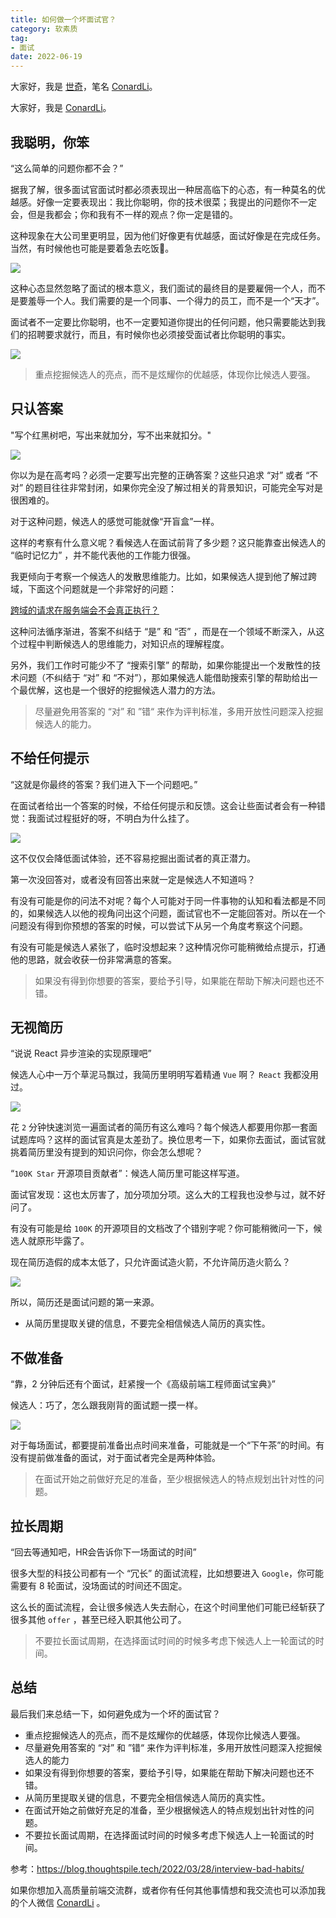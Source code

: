 ```yaml
---
title: 如何做一个坏面试官？
category: 软素质
tag: 
- 面试
date: 2022-06-19	
---
```


大家好，我是 [世奇](https://mp.weixin.qq.com/s?__biz=Mzk0MDMwMzQyOA==&mid=2247493407&idx=1&sn=41b8782a3bdc75b211206b06e1929a58&chksm=c2e11234f5969b22a0d7fd50ec32be9df13e2caeef186b30b5d653836b0725def8ccd58a56cf#rd)，笔名 [ConardLi](https://mp.weixin.qq.com/s?__biz=Mzk0MDMwMzQyOA==&mid=2247493407&idx=1&sn=41b8782a3bdc75b211206b06e1929a58&chksm=c2e11234f5969b22a0d7fd50ec32be9df13e2caeef186b30b5d653836b0725def8ccd58a56cf#rd)。


 
大家好，我是 [ConardLi](https://mp.weixin.qq.com/s?__biz=Mzk0MDMwMzQyOA==&mid=2247493407&idx=1&sn=41b8782a3bdc75b211206b06e1929a58&chksm=c2e11234f5969b22a0d7fd50ec32be9df13e2caeef186b30b5d653836b0725def8ccd58a56cf#rd)。


## 我聪明，你笨

“这么简单的问题你都不会？” 

据我了解，很多面试官面试时都必须表现出一种居高临下的心态，有一种莫名的优越感。好像一定要表现出：我比你聪明，你的技术很菜；我提出的问题你不一定会，但是我都会；你和我有不一样的观点？你一定是错的。

这种现象在大公司里更明显，因为他们好像更有优越感，面试好像是在完成任务。当然，有时候他也可能是要着急去吃饭🤭。


![](https://p3-juejin.byteimg.com/tos-cn-i-k3u1fbpfcp/862f63aed3e249d4ac627670a18adffb~tplv-k3u1fbpfcp-zoom-1.image)


这种心态显然忽略了面试的根本意义，我们面试的最终目的是要雇佣一个人，而不是要羞辱一个人。我们需要的是一个同事、一个得力的员工，而不是一个“天才”。

面试者不一定要比你聪明，也不一定要知道你提出的任何问题，他只需要能达到我们的招聘要求就行，而且，有时候你也必须接受面试者比你聪明的事实。


![](https://p3-juejin.byteimg.com/tos-cn-i-k3u1fbpfcp/5f60a352b04447889567b4fa21015764~tplv-k3u1fbpfcp-zoom-1.image)

> 重点挖掘候选人的亮点，而不是炫耀你的优越感，体现你比候选人要强。


## 只认答案

"写个红黑树吧，写出来就加分，写不出来就扣分。"

![](https://p3-juejin.byteimg.com/tos-cn-i-k3u1fbpfcp/69551e929c534402a36e07fcadf28d46~tplv-k3u1fbpfcp-zoom-1.image)


你以为是在高考吗？必须一定要写出完整的正确答案？这些只追求 “对” 或者 “不对” 的题目往往非常封闭，如果你完全没了解过相关的背景知识，可能完全写对是很困难的。

对于这种问题，候选人的感觉可能就像“开盲盒”一样。

这样的考察有什么意义呢？看候选人在面试前背了多少题？这只能靠查出候选人的 “临时记忆力” ，并不能代表他的工作能力很强。

我更倾向于考察一个候选人的发散思维能力。比如，如果候选人提到他了解过跨域，下面这个问题就是一个非常好的问题：

[跨域的请求在服务端会不会真正执行？](https://mp.weixin.qq.com/s?__biz=Mzk0MDMwMzQyOA==&mid=2247493664&idx=1&sn=b146295bd6333ed6469f16e2676a3f34&chksm=c2e11d0bf596941da11464c7fdf6d610cc3bc1c7e9cec092e0303e1f61389044cceffb0e7585&token=1279905227&lang=zh_CN#rd)

这种问法循序渐进，答案不纠结于 “是” 和 “否” ，而是在一个领域不断深入，从这个过程中判断候选人的思维能力，对知识点的理解程度。

另外，我们工作时可能少不了 “搜索引擎” 的帮助，如果你能提出一个发散性的技术问题（不纠结于 “对” 和 “不对”），那如果候选人能借助搜索引擎的帮助给出一个最优解，这也是一个很好的挖掘候选人潜力的方法。
 
> 尽量避免用答案的 “对” 和 ”错“ 来作为评判标准，多用开放性问题深入挖掘候选人的能力。

## 不给任何提示

“这就是你最终的答案？我们进入下一个问题吧。”

在面试者给出一个答案的时候，不给任何提示和反馈。这会让些面试者会有一种错觉：我面试过程挺好的呀，不明白为什么挂了。


![](https://p3-juejin.byteimg.com/tos-cn-i-k3u1fbpfcp/065d2187bdf14563a9c2a91983fd49df~tplv-k3u1fbpfcp-zoom-1.image)


这不仅仅会降低面试体验，还不容易挖掘出面试者的真正潜力。

第一次没回答对，或者没有回答出来就一定是候选人不知道吗？

有没有可能是你的问法不对呢？每个人可能对于同一件事物的认知和看法都是不同的，如果候选人以他的视角问出这个问题，面试官也不一定能回答对。所以在一个问题没有得到你预想的答案的时候，可以尝试下从另一个角度考察这个问题。

有没有可能是候选人紧张了，临时没想起来？这种情况你可能稍微给点提示，打通他的思路，就会收获一份非常满意的答案。

> 如果没有得到你想要的答案，要给予引导，如果能在帮助下解决问题也还不错。

## 无视简历

“说说 React 异步渲染的实现原理吧”

候选人心中一万个草泥马飘过，我简历里明明写着精通 `Vue` 啊？ `React` 我都没用过。


![](https://p3-juejin.byteimg.com/tos-cn-i-k3u1fbpfcp/2cf27fb8a16940ee80912ea31dc9db86~tplv-k3u1fbpfcp-zoom-1.image)


花 `2` 分钟快速浏览一遍面试者的简历有这么难吗？每个候选人都要用你那一套面试题库吗？这样的面试官真是太差劲了。换位思考一下，如果你去面试，面试官就挑着简历里没有提到的知识问你，你会怎么想呢？


“`100K Star` 开源项目贡献者”：候选人简历里可能这样写道。

面试官发现：这也太厉害了，加分项加分项。这么大的工程我也没参与过，就不好问了。

有没有可能是给 `100K` 的开源项目的文档改了个错别字呢？你可能稍微问一下，候选人就原形毕露了。

现在简历造假的成本太低了，只允许面试造火箭，不允许简历造火箭么？


![](https://p3-juejin.byteimg.com/tos-cn-i-k3u1fbpfcp/69bfc341a6234330b739aff91032058e~tplv-k3u1fbpfcp-zoom-1.image)

所以，简历还是面试问题的第一来源。

- 从简历里提取关键的信息，不要完全相信候选人简历的真实性。


## 不做准备

“靠，2 分钟后还有个面试，赶紧搜一个《高级前端工程师面试宝典》”

候选人：巧了，怎么跟我刚背的面试题一摸一样。

![](https://p3-juejin.byteimg.com/tos-cn-i-k3u1fbpfcp/e289200ff3d147afbce6900b516e03fa~tplv-k3u1fbpfcp-zoom-1.image)


对于每场面试，都要提前准备出点时间来准备，可能就是一个“下午茶”的时间。有没有提前做准备的面试，对于面试者完全是两种体验。


> 在面试开始之前做好充足的准备，至少根据候选人的特点规划出针对性的问题。


## 拉长周期

“回去等通知吧，HR会告诉你下一场面试的时间”
 
很多大型的科技公司都有一个 “冗长” 的面试流程，比如想要进入 `Google`，你可能需要有 8 轮面试，没场面试的时间还不固定。

这么长的面试流程，会让很多候选人失去耐心，在这个时间里他们可能已经斩获了很多其他 `offer` ，甚至已经入职其他公司了。

> 不要拉长面试周期，在选择面试时间的时候多考虑下候选人上一轮面试的时间。

## 总结

最后我们来总结一下，如何避免成为一个坏的面试官？


- 重点挖掘候选人的亮点，而不是炫耀你的优越感，体现你比候选人要强。
- 尽量避免用答案的 “对” 和 ”错“ 来作为评判标准，多用开放性问题深入挖掘候选人的能力
- 如果没有得到你想要的答案，要给予引导，如果能在帮助下解决问题也还不错。
- 从简历里提取关键的信息，不要完全相信候选人简历的真实性。
- 在面试开始之前做好充足的准备，至少根据候选人的特点规划出针对性的问题。
- 不要拉长面试周期，在选择面试时间的时候多考虑下候选人上一轮面试的时间。


参考：https://blog.thoughtspile.tech/2022/03/28/interview-bad-habits/



如果你想加入高质量前端交流群，或者你有任何其他事情想和我交流也可以添加我的个人微信 [ConardLi](https://mp.weixin.qq.com/s?__biz=Mzk0MDMwMzQyOA==&mid=2247493407&idx=1&sn=41b8782a3bdc75b211206b06e1929a58&chksm=c2e11234f5969b22a0d7fd50ec32be9df13e2caeef186b30b5d653836b0725def8ccd58a56cf#rd) 。
